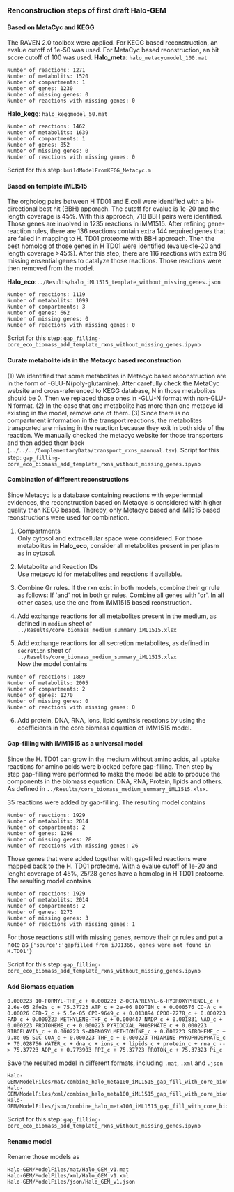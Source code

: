 ### Renconstruction steps of first draft Halo-GEM

#### Based on MetaCyc and KEGG
The RAVEN 2.0 toolbox were applied. For KEGG based reconstruction, an evalue cutoff of 1e-50 was used. For MetaCyc based reonstruction, an bit score cutoff of 100 was used. 
**Halo_meta**: `halo_metacycmodel_100.mat`
```
Number of reactions: 1271
Number of metabolits: 1520
Number of compartments: 1
Number of genes: 1230
Number of missing genes: 0
Number of reactions with missing genes: 0
```

**Halo_kegg**: `halo_keggmodel_50.mat`
```
Number of reactions: 1462
Number of metabolits: 1639
Number of compartments: 1
Number of genes: 852
Number of missing genes: 0
Number of reactions with missing genes: 0

```

Script for this step: `buildModelFromKEGG_Metacyc.m`

#### Based on template iML1515
The orgholog pairs between H TD01 and E.coli were identified with a bi-directional best hit (BBH) apporach. The cutoff for evalue is 1e-20 and the length coverage is 45%. With this approach, 718 BBH pairs were identified. Those genes are involved in 1235 reactions in iMM1515. After refining gene-reaction rules, there are 136 reactions contain extra 144 required genes that are failed  in mapping to H. TD01 proteome with BBH approach. Then the best homolog of those genes in H TD01 were identified (evalue<1e-20 and length coverage >45%). After this step, there are 116 reactions with extra 96 missing ensential genes to catalyze those reactions. Those reactions were then removed from the model. 

**Halo_eco:**`../Results/halo_iML1515_template_without_missing_genes.json`
```
Number of reactions: 1119
Number of metabolits: 1099
Number of compartments: 3
Number of genes: 662
Number of missing genes: 0
Number of reactions with missing genes: 0
```

Script for this step: `gap_filling-core_eco_biomass_add_template_rxns_without_missing_genes.ipynb`

#### Curate metabolite ids in the Metacyc based reconstruction
(1) We identified that some metabolites in Metacyc based reconstruction are in the form of -GLU-N(poly-glutamine). After carefully check the MetaCyc website and cross-referenced to KEGG database, N in those metabolites should be 0. Then we replaced those ones in -GLU-N format with non-GLU-N format. (2)  In the case that one metabolite has more than one metacyc id existing in the model, remove one of them. (3) Since there is no compartment information in the transport reactions, the metabolites transported are missing in the reaction because they exit in both side of the reaction. We manually checked the metacyc website for those transporters and then added them back (`../../../ComplementaryData/transport_rxns_mannual.tsv`). 
Script for this step: `gap_filling-core_eco_biomass_add_template_rxns_without_missing_genes.ipynb`

#### Combination of different reconstructions
Since Metacyc is a database containing reactions with experiemntal evidences, the reconstruction based on Metacyc is considered with higher quality than KEGG based. Thereby, only Metacyc based and iM1515 based reonstructions were used for combination.

1. Compartments  
Only cytosol and extracellular space were considered. For those metabolites in **Halo_eco**, consider all metabolites present in periplasm as in cytosol.   

2. Metabolite and Reaction IDs  
Use metacyc id for metabolites and reactions if available. 

3. Combine Gr rules.
If the rxn exist in both models, combine their gr rule as follows: If 'and' not in both gr rules. Combine all genes with 'or'. In all other cases, use the one from iMM1515 based reonstruction.

4. Add exchange reactions for all metabolites present in the medium, as defined in `medium` sheet of `../Results/core_biomass_medium_summary_iML1515.xlsx`

5. Add exchange reactions for all secretion metabolites, as defined in `secretion` sheet of `../Results/core_biomass_medium_summary_iML1515.xlsx`  
Now the model contains
```
Number of reactions: 1889
Number of metabolits: 2005
Number of compartments: 2
Number of genes: 1270
Number of missing genes: 0
Number of reactions with missing genes: 0
```

6. Add protein, DNA, RNA, ions, lipid synthsis reactions by using the coefficients in the core biomass equation of iMM1515 model.


#### Gap-filling with iMM1515 as a universal model
Since the H. TD01 can grow in the medium without amino acids, all uptake reactions for amino acids were blocked before gap-filling. Then step by step gap-filling were performed to make the model be able to produce the components in the biomass equation: DNA, RNA, Protein, lipids and others. As defined in `../Results/core_biomass_medium_summary_iML1515.xlsx`.

35 reactions were added by gap-filling. The resulting model contains 
```
Number of reactions: 1929
Number of metabolits: 2014
Number of compartments: 2
Number of genes: 1298
Number of missing genes: 28
Number of reactions with missing genes: 26
```
Those genes that were added together with gap-filled reactions were mapped back to the H. TD01 proteome. With a evalue cutoff of 1e-20 and lenght coverage of 45%, 25/28 genes have a homolog in H TD01 proteome. The resulting model contains
```
Number of reactions: 1929
Number of metabolits: 2014
Number of compartments: 2
Number of genes: 1273
Number of missing genes: 3
Number of reactions with missing genes: 1
```

For those reactions still with missing genes, remove their gr rules and put a note as ```{'source':'gapfilled from iJO1366, genes were not found in H.TD01'}```  

Script for this step: `gap_filling-core_eco_biomass_add_template_rxns_without_missing_genes.ipynb`
#### Add Biomass equation
```
0.000223 10-FORMYL-THF_c + 0.000223 2-OCTAPRENYL-6-HYDROXYPHENOL_c + 2.6e-05 2fe2s_c + 75.37723 ATP_c + 2e-06 BIOTIN_c + 0.000576 CO-A_c + 0.00026 CPD-7_c + 5.5e-05 CPD-9649_c + 0.013894 CPD0-2278_c + 0.000223 FAD_c + 0.000223 METHYLENE-THF_c + 0.000447 NADP_c + 0.001831 NAD_c + 0.000223 PROTOHEME_c + 0.000223 PYRIDOXAL_PHOSPHATE_c + 0.000223 RIBOFLAVIN_c + 0.000223 S-ADENOSYLMETHIONINE_c + 0.000223 SIROHEME_c + 9.8e-05 SUC-COA_c + 0.000223 THF_c + 0.000223 THIAMINE-PYROPHOSPHATE_c + 70.028756 WATER_c + dna_c + ions_c + lipids_c + protein_c + rna_c --> 75.37723 ADP_c + 0.773903 PPI_c + 75.37723 PROTON_c + 75.37323 Pi_c
```
Save the resulted model in different formats, including `.mat`, `.xml` and `.json`
```
Halo-GEM/ModelFiles/mat/combine_halo_meta100_iML1515_gap_fill_with_core_biomass_without_missing_genes.mat
Halo-GEM/ModelFiles/xml/combine_halo_meta100_iML1515_gap_fill_with_core_biomass_without_missing_genes.xml
Halo-GEM/ModelFiles/json/combine_halo_meta100_iML1515_gap_fill_with_core_biomass_without_missing_genes.json
```
Script for this step: `gap_filling-core_eco_biomass_add_template_rxns_without_missing_genes.ipynb`

#### Rename model
Rename those models as 
```
Halo-GEM/ModelFiles/mat/Halo_GEM_v1.mat
Halo-GEM/ModelFiles/xml/Halo_GEM_v1.xml
Halo-GEM/ModelFiles/json/Halo_GEM_v1.json
```



















